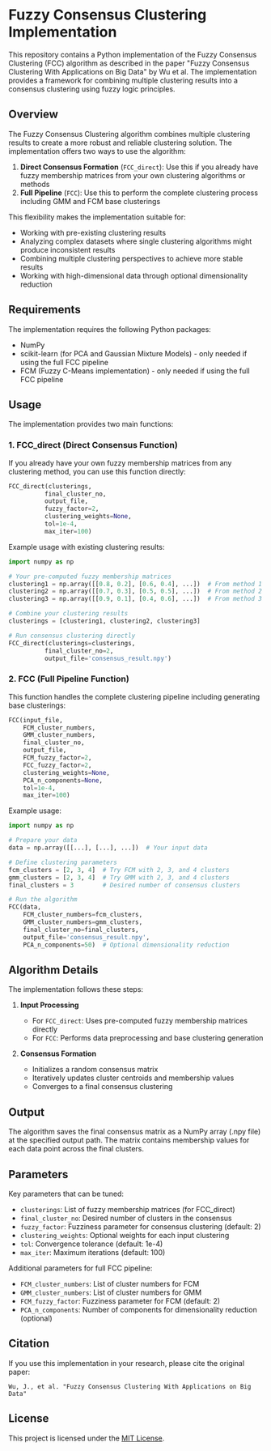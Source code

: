 # Fuzzy Consensus Clustering Implementation

This repository contains a Python implementation of the Fuzzy Consensus Clustering (FCC) algorithm as described in the paper "Fuzzy Consensus Clustering With Applications on Big Data" by Wu et al. The implementation provides a framework for combining multiple clustering results into a consensus clustering using fuzzy logic principles.

## Overview

The Fuzzy Consensus Clustering algorithm combines multiple clustering results to create a more robust and reliable clustering solution. The implementation offers two ways to use the algorithm:

1. **Direct Consensus Formation** (`FCC_direct`): Use this if you already have fuzzy membership matrices from your own clustering algorithms or methods
2. **Full Pipeline** (`FCC`): Use this to perform the complete clustering process including GMM and FCM base clusterings

This flexibility makes the implementation suitable for:

- Working with pre-existing clustering results
- Analyzing complex datasets where single clustering algorithms might produce inconsistent results
- Combining multiple clustering perspectives to achieve more stable results
- Working with high-dimensional data through optional dimensionality reduction

## Requirements

The implementation requires the following Python packages:

- NumPy
- scikit-learn (for PCA and Gaussian Mixture Models) - only needed if using the full FCC pipeline
- FCM (Fuzzy C-Means implementation) - only needed if using the full FCC pipeline

## Usage

The implementation provides two main functions:

### 1. FCC_direct (Direct Consensus Function)

If you already have your own fuzzy membership matrices from any clustering method, you can use this function directly:

```python
FCC_direct(clusterings,
          final_cluster_no,
          output_file,
          fuzzy_factor=2,
          clustering_weights=None,
          tol=1e-4,
          max_iter=100)
```

Example usage with existing clustering results:

```python
import numpy as np

# Your pre-computed fuzzy membership matrices
clustering1 = np.array([[0.8, 0.2], [0.6, 0.4], ...])  # From method 1
clustering2 = np.array([[0.7, 0.3], [0.5, 0.5], ...])  # From method 2
clustering3 = np.array([[0.9, 0.1], [0.4, 0.6], ...])  # From method 3

# Combine your clustering results
clusterings = [clustering1, clustering2, clustering3]

# Run consensus clustering directly
FCC_direct(clusterings=clusterings,
          final_cluster_no=2,
          output_file='consensus_result.npy')
```

### 2. FCC (Full Pipeline Function)

This function handles the complete clustering pipeline including generating base clusterings:

```python
FCC(input_file,
    FCM_cluster_numbers,
    GMM_cluster_numbers,
    final_cluster_no,
    output_file,
    FCM_fuzzy_factor=2,
    FCC_fuzzy_factor=2,
    clustering_weights=None,
    PCA_n_components=None,
    tol=1e-4,
    max_iter=100)
```

Example usage:

```python
import numpy as np

# Prepare your data
data = np.array([[...], [...], ...])  # Your input data

# Define clustering parameters
fcm_clusters = [2, 3, 4]  # Try FCM with 2, 3, and 4 clusters
gmm_clusters = [2, 3, 4]  # Try GMM with 2, 3, and 4 clusters
final_clusters = 3        # Desired number of consensus clusters

# Run the algorithm
FCC(data,
    FCM_cluster_numbers=fcm_clusters,
    GMM_cluster_numbers=gmm_clusters,
    final_cluster_no=final_clusters,
    output_file='consensus_result.npy',
    PCA_n_components=50)  # Optional dimensionality reduction
```

## Algorithm Details

The implementation follows these steps:

1. **Input Processing**

   - For `FCC_direct`: Uses pre-computed fuzzy membership matrices directly
   - For `FCC`: Performs data preprocessing and base clustering generation

2. **Consensus Formation**
   - Initializes a random consensus matrix
   - Iteratively updates cluster centroids and membership values
   - Converges to a final consensus clustering

## Output

The algorithm saves the final consensus matrix as a NumPy array (.npy file) at the specified output path. The matrix contains membership values for each data point across the final clusters.

## Parameters

Key parameters that can be tuned:

- `clusterings`: List of fuzzy membership matrices (for FCC_direct)
- `final_cluster_no`: Desired number of clusters in the consensus
- `fuzzy_factor`: Fuzziness parameter for consensus clustering (default: 2)
- `clustering_weights`: Optional weights for each input clustering
- `tol`: Convergence tolerance (default: 1e-4)
- `max_iter`: Maximum iterations (default: 100)

Additional parameters for full FCC pipeline:

- `FCM_cluster_numbers`: List of cluster numbers for FCM
- `GMM_cluster_numbers`: List of cluster numbers for GMM
- `FCM_fuzzy_factor`: Fuzziness parameter for FCM (default: 2)
- `PCA_n_components`: Number of components for dimensionality reduction (optional)

## Citation

If you use this implementation in your research, please cite the original paper:

```
Wu, J., et al. "Fuzzy Consensus Clustering With Applications on Big Data"
```

## License

This project is licensed under the [MIT License](./LICENSE).
